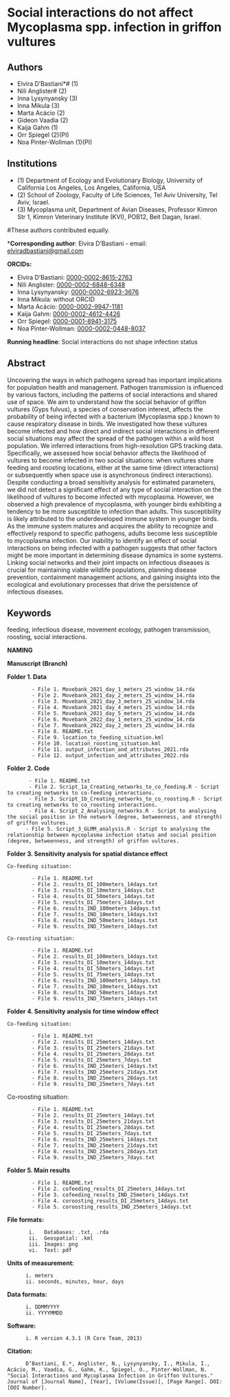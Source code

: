 
# Social interactions do not affect Mycoplasma spp. infection in griffon vultures

## Authors
- Elvira D’Bastiani*# (1)
- Nili Anglister# (2)
- Inna Lysynyansky (3)
- Inna Mikula (3)
- Marta Acácio (2)
- Gideon Vaadia (2)
- Kaija Gahm (1)
- Orr Spiegel (2)(PI)
- Noa Pinter-Wollman (1)(PI)

## Institutions
- (1) Department of Ecology and Evolutionary Biology, University of California Los Angeles, Los Angeles, California, USA
- (2) School of Zoology, Faculty of Life Sciences, Tel Aviv University, Tel Aviv, Israel.
- (3) Mycoplasma unit, Department of Avian Diseases, Professor Kimron Str 1, Kimron Veterinary Institute (KVI), POB12, Beit Dagan, Israel.

#These authors contributed equally.

***Corresponding author**: Elvira D’Bastiani - email: elviradbastiani@gmail.com

**ORCIDs:**
- Elvira D’Bastiani: [0000-0002-8615-2763](https://orcid.org/0000-0002-8615-2763)
- Nili Anglister: [0000-0002-6848-6348](https://orcid.org/0000-0002-6848-6348)
- Inna Lysynyansky: [0000-0002-6923-3676](https://orcid.org/0000-0002-6923-3676)
- Inna Mikula: without ORCID
- Marta Acácio: [0000-0002-9947-1181](https://orcid.org/0000-0002-9947-1181)
- Kaija Gahm: [0000-0002-4612-4426](https://orcid.org/0000-0002-4612-4426)
- Orr Spiegel: [0000-0001-8941-3175](https://orcid.org/0000-0001-8941-3175)
- Noa Pinter-Wollman: [0000-0002-0448-8037](https://orcid.org/0000-0002-0448-8037)

**Running headline**: Social interactions do not shape infection status

## Abstract
Uncovering the ways in which pathogens spread has important implications for population health and management. Pathogen transmission is influenced by various factors, including the patterns of social interactions and shared use of space. We aim to understand how the social behavior of griffon vultures (Gyps fulvus), a species of conservation interest, affects the probability of being infected with a bacterium (Mycoplasma spp.) known to cause respiratory disease in birds. We investigated how these vultures become infected and how direct and indirect social interactions in different social situations may affect the spread of the pathogen within a wild host population. We inferred interactions from high-resolution GPS tracking data. Specifically, we assessed how social behavior affects the likelihood of vultures to become infected in two social situations: when vultures share feeding and roosting locations, either at the same time (direct interactions) or subsequently when space use is asynchronous (indirect interactions). Despite conducting a broad sensitivity analysis for estimated parameters, we did not detect a significant effect of any type of social interaction on the likelihood of vultures to become infected with mycoplasma. However, we observed a high prevalence of mycoplasma, with younger birds exhibiting a tendency to be more susceptible to infection than adults. This susceptibility is likely attributed to the underdeveloped immune system in younger birds. As the immune system matures and acquires the ability to recognize and effectively respond to specific pathogens, adults become less susceptible to mycoplasma infection. Our inability to identify an effect of social interactions on being infected with a pathogen suggests that other factors might be more important in determining disease dynamics in some systems. Linking social networks and their joint impacts on infectious diseases is crucial for maintaining viable wildlife populations, planning disease prevention, containment management actions, and gaining insights into the ecological and evolutionary processes that drive the persistence of infectious diseases.

## Keywords
feeding, infectious disease, movement ecology, pathogen transmission, roosting, social interactions.

**NAMING**

**Manuscript (Branch)**

  **Folder 1. Data**
            
            - File 1. Movebank_2021_day_1_meters_25_window_14.rda
            - File 2. Movebank_2021_day_2_meters_25_window_14.rda
            - File 3. Movebank_2021_day_3_meters_25_window_14.rda
            - File 4. Movebank_2021_day_4_meters_25_window_14.rda
            - File 5. Movebank_2021_day_5_meters_25_window_14.rda
            - File 6. Movebank_2022_day_1_meters_25_window_14.rda
            - File 7. Movebank_2022_day_2_meters_25_window_14.rda
            - File 8. README.txt
            - File 9. location_to_feeding_situation.kml
            - File 10. location_roosting_situation.kml
            - File 11. output_infection_and_attributes_2021.rda
            - File 12. output_infection_and_attributes_2022.rda
            
  **Folder 2. Code**
           
           - File 1. README.txt  
           - File 2. Script_1a_Creating_networks_to_co_feeding.R - Script to creating networks to co-feeding interactions.
           - File 3. Script_1b_Creating_networks_to_co_roosting.R - Script to creating networks to co_roosting interactions.
           - File 4. Script_2_Analysing_networks.R - Script to analysing the social position in the network (degree, betweenness, and strength) of griffon vultures.
          - File 5. Script_3_GLMM_analysis.R - Script to analysing the relationship between mycoplasma infection status and social position (degree, betweenness, and strength) of griffon vultures.


    
  **Folder 3. Sensitivity analysis for spatial distance effect**
    
    Co-feeding situation:
    
            - File 1. README.txt
            - File 2. results_DI_100meters_14days.txt
            - File 3. results_DI_10meters_14days.txt
            - File 4. results_DI_50meters_14days.txt
            - File 5. results_DI_75meters_14days.txt
            - File 6. results_IND_100meters_14days.txt
            - File 7. results_IND_10meters_14days.txt
            - File 8. results_IND_50meters_14days.txt
            - File 9. results_IND_75meters_14days.txt
  
    Co-roosting situation:
    
            - File 1. README.txt
            - File 2. results_DI_100meters_14days.txt
            - File 3. results_DI_10meters_14days.txt
            - File 4. results_DI_50meters_14days.txt
            - File 5. results_DI_75meters_14days.txt
            - File 6. results_IND_100meters_14days.txt
            - File 7. results_IND_10meters_14days.txt
            - File 8. results_IND_50meters_14days.txt
            - File 9. results_IND_75meters_14days.txt


  **Folder 4. Sensitivity analysis for time window effect**
    
    Co-feeding situation:
    
            - File 1. README.txt
            - File 2. results_DI_25meters_14days.txt
            - File 3. results_DI_25meters_21days.txt
            - File 4. results_DI_25meters_28days.txt
            - File 5. results_DI_25meters_7days.txt
            - File 6. results_IND_25meters_14days.txt
            - File 7. results_IND_25meters_21days.txt
            - File 8. results_IND_25meters_28days.txt
            - File 9. results_IND_25meters_7days.txt
  
  Co-roosting situation:
  
            - File 1. README.txt
            - File 2. results_DI_25meters_14days.txt
            - File 3. results_DI_25meters_21days.txt
            - File 4. results_DI_25meters_28days.txt
            - File 5. results_DI_25meters_7days.txt
            - File 6. results_IND_25meters_14days.txt
            - File 7. results_IND_25meters_21days.txt
            - File 8. results_IND_25meters_28days.txt
            - File 9. results_IND_25meters_7days.txt
          
  **Folder 5. Main results**
            
            - File 1. README.txt
            - File 2. cofeeding_results_DI_25meters_14days.txt
            - File 3. cofeeding_results_IND_25meters_14days.txt
            - File 4. coroosting_results_DI_25meters_14days.txt
            - File 5. coroosting_results_IND_25meters_14days.txt

**File formats:**

           i.	Databases: .txt, .rda
           ii.	Geospatial: .kml
           iii.	Images: png
           vi.	Text: pdf

**Units of measurement:**

          i. meters
          ii. seconds, minutes, hour, days
  
**Data formats:**

          i. DDMMYYYY
          ii. YYYYMMDD
  
**Software:**

          i. R version 4.3.1 (R Core Team, 2013)

**Citation:**

          D’Bastiani, E.*, Anglister, N., Lysynyansky, I., Mikula, I., Acácio, M., Vaadia, G., Gahm, K., Spiegel, O., Pinter-Wollman, N. "Social Interactions and Mycoplasma Infection in Griffon Vultures." Journal of [Journal Name], [Year], [Volume(Issue)], [Page Range]. DOI: [DOI Number].

